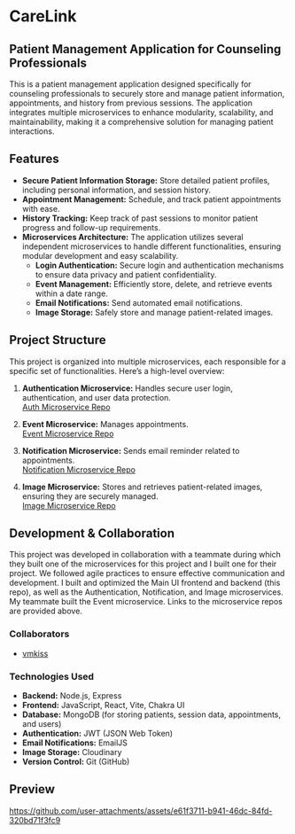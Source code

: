 # CareLink
## Patient Management Application for Counseling Professionals
This is a patient management application designed specifically for counseling professionals to securely store and manage patient information, appointments, and history from previous sessions. The application integrates multiple microservices to enhance modularity, scalability, and maintainability, making it a comprehensive solution for managing patient interactions.

## Features
- **Secure Patient Information Storage:** Store detailed patient profiles, including personal information, and session history.
- **Appointment Management:** Schedule, and track patient appointments with ease.
- **History Tracking:** Keep track of past sessions to monitor patient progress and follow-up requirements.
- **Microservices Architecture:** The application utilizes several independent microservices to handle different functionalities, ensuring modular development and easy scalability.
    * **Login Authentication:** Secure login and authentication mechanisms to ensure data privacy and patient confidentiality.  
    * **Event Management:** Efficiently store, delete, and retrieve events within a date range. 
    * **Email Notifications:** Send automated email notifications.  
    * **Image Storage:** Safely store and manage patient-related images.  

## Project Structure
This project is organized into multiple microservices, each responsible for a specific set of functionalities. Here’s a high-level overview:

1. **Authentication Microservice:** Handles secure user login, authentication, and user data protection.  
[Auth Microservice Repo](https://github.com/SandKat214/Auth_Microservice)

3. **Event Microservice:** Manages appointments.  
[Event Microservice Repo](https://github.com/vmkiss/cs361-microservice-a)
   
5. **Notification Microservice:** Sends email reminder related to appointments.  
[Notification Microservice Repo](https://github.com/SandKat214/Notification_Microservice)

7. **Image Microservice:** Stores and retrieves patient-related images, ensuring they are securely managed.  
[Image Microservice Repo](https://github.com/SandKat214/Image_Microservice)

## Development & Collaboration
This project was developed in collaboration with a teammate during which they built one of the microservices for this project and I built one for their project. We followed agile practices to ensure effective communication and development. I built and optimized the Main UI frontend and backend (this repo), as well as the Authentication, Notification, and Image microservices. My teammate built the Event microservice. Links to the microservice repos are provided above.

### Collaborators
- [vmkiss](https://github.com/vmkiss)

### Technologies Used
- **Backend:** Node.js, Express
- **Frontend:** JavaScript, React, Vite, Chakra UI
- **Database:** MongoDB (for storing patients, session data, appointments, and users)
- **Authentication:** JWT (JSON Web Token)
- **Email Notifications:** EmailJS
- **Image Storage:** Cloudinary
- **Version Control:** Git (GitHub)


## Preview
https://github.com/user-attachments/assets/e61f3711-b941-46dc-84fd-320bd71f3fc9

